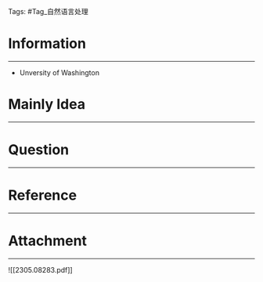 Tags: #Tag_自然语言处理 
# Information
---
- Unversity of Washington

# Mainly Idea
---


# Question
---


# Reference
---


# Attachment
---
![[2305.08283.pdf]]